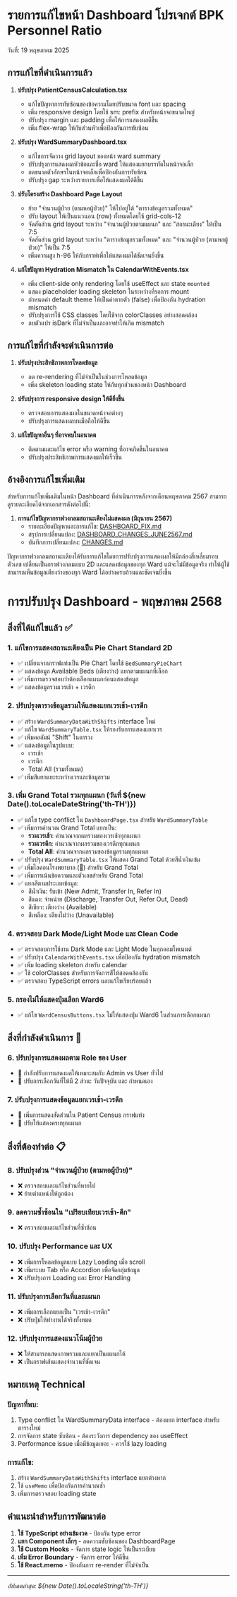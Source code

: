 # รายการแก้ไขหน้า Dashboard โปรเจกต์ BPK Personnel Ratio
วันที่: 19 พฤษภาคม 2025

## การแก้ไขที่ดำเนินการแล้ว

1. **ปรับปรุง PatientCensusCalculation.tsx**
   - แก้ไขปัญหาการทับซ้อนของข้อความโดยปรับขนาด font และ spacing
   - เพิ่ม responsive design โดยใช้ sm: prefix สำหรับหน้าจอขนาดใหญ่
   - ปรับปรุง margin และ padding เพื่อให้การแสดงผลดีขึ้น
   - เพิ่ม flex-wrap ให้กับส่วนหัวเพื่อป้องกันการทับซ้อน

2. **ปรับปรุง WardSummaryDashboard.tsx**
   - แก้ไขการจัดวาง grid layout ของหน้า ward summary
   - ปรับปรุงการแสดงผลหัวข้อและชื่อ ward ให้แสดงแยกบรรทัดในหน้าจอเล็ก
   - ลดขนาดตัวอักษรในหน้าจอเล็กเพื่อป้องกันการทับซ้อน
   - ปรับปรุง gap ระหว่างรายการเพื่อให้แสดงผลได้ดีขึ้น

3. **ปรับโครงสร้าง Dashboard Page Layout**
   - ย้าย "จำนวนผู้ป่วย (ตามหอผู้ป่วย)" ให้ไปอยู่ใต้ "ตารางข้อมูลรวมทั้งหมด"
   - ปรับ layout ให้เป็นแนวนอน (row) ทั้งหมดโดยใช้ grid-cols-12
   - จัดสัดส่วน grid layout ระหว่าง "จำนวนผู้ป่วยตามแผนก" และ "สถานะเตียง" ให้เป็น 7:5
   - จัดสัดส่วน grid layout ระหว่าง "ตารางข้อมูลรวมทั้งหมด" และ "จำนวนผู้ป่วย (ตามหอผู้ป่วย)" ให้เป็น 7:5
   - เพิ่มความสูง h-96 ให้กับกราฟเพื่อให้แสดงผลได้ชัดเจนยิ่งขึ้น

4. **แก้ไขปัญหา Hydration Mismatch ใน CalendarWithEvents.tsx**
   - เพิ่ม client-side only rendering โดยใช้ useEffect และ state `mounted`
   - แสดง placeholder loading skeleton ในระหว่างที่รอการ mount
   - กำหนดค่า default theme ให้เป็นค่าตายตัว (false) เพื่อป้องกัน hydration mismatch
   - ปรับปรุงการใช้ CSS classes โดยใช้จาก colorClasses อย่างสอดคล้อง
   - ลบตัวแปร isDark ที่ไม่จำเป็นและอาจทำให้เกิด mismatch

## การแก้ไขที่กำลังจะดำเนินการต่อ

1. **ปรับปรุงประสิทธิภาพการโหลดข้อมูล**
   - ลด re-rendering ที่ไม่จำเป็นในช่วงการโหลดข้อมูล
   - เพิ่ม skeleton loading state ให้กับทุกส่วนของหน้า Dashboard

2. **ปรับปรุงการ responsive design ให้ดียิ่งขึ้น**
   - ตรวจสอบการแสดงผลในขนาดหน้าจอต่างๆ
   - ปรับปรุงการแสดงผลบนมือถือให้ดีขึ้น

3. **แก้ไขปัญหาอื่นๆ ที่อาจพบในอนาคต**
   - ติดตามและแก้ไข error หรือ warning ที่อาจเกิดขึ้นในอนาคต
   - ปรับปรุงประสิทธิภาพการแสดงผลให้เร็วขึ้น

## อ้างอิงการแก้ไขเพิ่มเติม

สำหรับการแก้ไขเพิ่มเติมในหน้า Dashboard ที่ดำเนินการหลังจากเดือนพฤษภาคม 2567 สามารถดูรายละเอียดได้จากเอกสารดังต่อไปนี้:

1. **การแก้ไขปัญหากราฟวงกลมสถานะเตียงไม่แสดงผล (มิถุนายน 2567)**
   - รายละเอียดปัญหาและการแก้ไข: [DASHBOARD_FIX.md](./DASHBOARD_FIX.md)
   - สรุปการเปลี่ยนแปลง: [DASHBOARD_CHANGES_JUNE2567.md](./DASHBOARD_CHANGES_JUNE2567.md)
   - บันทึกการเปลี่ยนแปลง: [CHANGES.md](./CHANGES.md)

ปัญหากราฟวงกลมสถานะเตียงได้รับการแก้ไขโดยการปรับปรุงการแสดงผลให้มีกล่องสี่เหลี่ยมรอบตัวเลข เปลี่ยนเป็นกราฟวงกลมแบบ 2D และแสดงข้อมูลของทุก Ward แม้จะไม่มีข้อมูลจริง ทำให้ผู้ใช้สามารถเห็นข้อมูลเตียงว่างของทุก Ward ได้อย่างครบถ้วนและชัดเจนยิ่งขึ้น

# การปรับปรุง Dashboard - พฤษภาคม 2568

## สิ่งที่ได้แก้ไขแล้ว ✅

### 1. แก้ไขการแสดงสถานะเตียงเป็น Pie Chart Standard 2D
- ✅ เปลี่ยนจากกราฟแท่งเป็น Pie Chart โดยใช้ `BedSummaryPieChart`
- ✅ แสดงข้อมูล Available Beds (เตียงว่าง) แยกตามแผนกที่เลือก
- ✅ เพิ่มการตรวจสอบว่าต้องเลือกแผนกก่อนแสดงข้อมูล
- ✅ แสดงข้อมูลรวมเวรเช้า + เวรดึก

### 2. ปรับปรุงตารางข้อมูลรวมให้แสดงแยกเวรเช้า-เวรดึก
- ✅ สร้าง `WardSummaryDataWithShifts` interface ใหม่
- ✅ แก้ไข `WardSummaryTable.tsx` ให้รองรับการแสดงแยกเวร
- ✅ เพิ่มคอลัมน์ "Shift" ในตาราง
- ✅ แสดงข้อมูลในรูปแบบ:
  - เวรเช้า
  - เวรดึก  
  - Total All (รวมทั้งหมด)
- ✅ เพิ่มสีแยกแยะระหว่างเวรและข้อมูลรวม

### 3. **เพิ่ม Grand Total รวมทุกแผนก (วันที่ ${new Date().toLocaleDateString('th-TH')})**
- ✅ แก้ไข type conflict ใน `DashboardPage.tsx` สำหรับ `WardSummaryTable`
- ✅ เพิ่มการคำนวณ Grand Total แยกเป็น:
  - **รวมเวรเช้า**: คำนวณจากผลรวมของเวรเช้าทุกแผนก
  - **รวมเวรดึก**: คำนวณจากผลรวมของเวรดึกทุกแผนก  
  - **Total All**: คำนวณจากผลรวมของข้อมูลรวมทุกแผนก
- ✅ ปรับปรุง `WardSummaryTable.tsx` ให้แสดง Grand Total ด้วยสีน้ำเงินเข้ม
- ✅ เพิ่มไอคอนโรงพยาบาล (🏥) สำหรับ Grand Total
- ✅ เพิ่มการเน้นข้อความและตัวเลขสำหรับ Grand Total
- ✅ แยกสีตามประเภทข้อมูล:
  - สีน้ำเงิน: รับเข้า (New Admit, Transfer In, Refer In)
  - สีแดง: จำหน่าย (Discharge, Transfer Out, Refer Out, Dead)
  - สีเขียว: เตียงว่าง (Available)
  - สีเหลือง: เตียงไม่ว่าง (Unavailable)

### 4. **ตรวจสอบ Dark Mode/Light Mode และ Clean Code**
- ✅ ตรวจสอบการใช้งาน Dark Mode และ Light Mode ในทุกคอมโพเนนต์
- ✅ ปรับปรุง `CalendarWithEvents.tsx` เพื่อป้องกัน hydration mismatch
- ✅ เพิ่ม loading skeleton สำหรับ calendar
- ✅ ใช้ colorClasses สำหรับการจัดการสีให้สอดคล้องกัน
- ✅ ตรวจสอบ TypeScript errors และแก้ไขเรียบร้อยแล้ว

### 5. กรองไม่ให้แสดงปุ่มเลือก Ward6
- ✅ แก้ไข `WardCensusButtons.tsx` ไม่ให้แสดงปุ่ม Ward6 ในส่วนการเลือกแผนก

## สิ่งที่กำลังดำเนินการ 🔄

### 6. ปรับปรุงการแสดงผลตาม Role ของ User
- 🔄 กำลังปรับการแสดงผลให้เหมาะสมกับ Admin vs User ทั่วไป
- 🔄 ปรับการเลือกวันที่ให้มี 2 ส่วน: วันปัจจุบัน และ กำหนดเอง

### 7. ปรับปรุงการแสดงข้อมูลแยกเวรเช้า-เวรดึก
- 🔄 เพิ่มการแสดงสัดส่วนใน Patient Census กราฟแท่ง
- 🔄 ปรับให้แสดงครบทุกแผนก

## สิ่งที่ต้องทำต่อ 📋

### 8. ปรับปรุงส่วน "จำนวนผู้ป่วย (ตามหอผู้ป่วย)"
- ❌ ตรวจสอบและแก้ไขส่วนที่หายไป
- ❌ ย้ายตำแหน่งให้ถูกต้อง

### 9. ลดความซ้ำซ้อนใน "เปรียบเทียบเวรเช้า-ดึก"  
- ❌ ตรวจสอบและแก้ไขส่วนที่ซ้ำซ้อน

### 10. ปรับปรุง Performance และ UX
- ❌ เพิ่มการโหลดข้อมูลแบบ Lazy Loading เมื่อ scroll
- ❌ เพิ่มระบบ Tab หรือ Accordion เพื่อจัดกลุ่มข้อมูล
- ❌ ปรับปรุงการ Loading และ Error Handling

### 11. ปรับปรุงการเลือกวันที่และแผนก
- ❌ เพิ่มการเลือกแยกเป็น "เวรเช้า-เวรดึก" 
- ❌ ปรับปุ่มให้ทำงานได้จริงทั้งหมด

### 12. ปรับปรุงการแสดงแนวโน้มผู้ป่วย
- ❌ ให้สามารถแสดงภาพรวมและแยกเป็นแผนกได้
- ❌ เป็นกราฟเส้นแสดงจำนวนที่ชัดเจน

## หมายเหตุ Technical

### ปัญหาที่พบ:
1. Type conflict ใน WardSummaryData interface - ต้องแยก interface สำหรับตารางใหม่
2. การจัดการ state ซับซ้อน - ต้องระวังการ dependency ของ useEffect
3. Performance issue เมื่อมีข้อมูลเยอะ - ควรใช้ lazy loading

### การแก้ไข:
1. สร้าง `WardSummaryDataWithShifts` interface แยกต่างหาก
2. ใช้ `useMemo` เพื่อป้องกันการคำนวณซ้ำ
3. เพิ่มการตรวจสอบ loading state

## คำแนะนำสำหรับการพัฒนาต่อ

1. **ใช้ TypeScript อย่างเข้มงวด** - ป้องกัน type error
2. **แยก Component เล็กๆ** - ลดความซับซ้อนของ DashboardPage
3. **ใช้ Custom Hooks** - จัดการ state logic ให้เป็นระเบียบ
4. **เพิ่ม Error Boundary** - จัดการ error ให้ดีขึ้น
5. **ใช้ React.memo** - ป้องกันการ re-render ที่ไม่จำเป็น

---
*อัปเดตล่าสุด: ${new Date().toLocaleString('th-TH')}*
